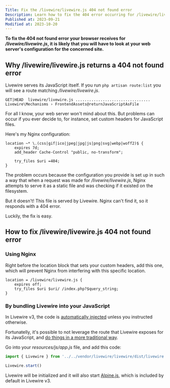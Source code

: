 ```yaml
---
Title: Fix the /livewire/livewire.js 404 not found error
Description: Learn how to fix the 404 error occurring for /livewire/livewire.js.
Published at: 2023-09-21
Modified at: 2023-10-20
---
```


**To fix the 404 not found error your browser receives for */livewire/livewire.js*, it is likely that you will have to look at your web server's configuration for the concerned site.**

## Why /livewire/livewire.js returns a 404 not found error

Livewire serves its JavaScript itself. If you run `php artisan route:list` you will see a route matching */livewire/livewire.js*.

```
GET|HEAD  livewire/livewire.js ................................. Livewire\Mechanisms › FrontendAssets@returnJavaScriptAsFile
```

For all I know, your web server won't mind about this. But problems can occur if you ever decide to, for instance, set custom headers for JavaScript files.

Here's my Nginx configuration:

```
location ~* \.(css|gif|ico|jpeg|jpg|js|png|svg|webp|woff2)$ {
    expires 7d;
    add_header Cache-Control "public, no-transform";

    try_files $uri =404;
}
```

The problem occurs because the configuration you provide is set up in such a way that when a request was made for */livewire/livewire.js*, Nginx attempts to serve it as a static file and was checking if it existed on the filesystem.

But it doesn't! This file is served by Livewire. Nginx can't find it, so it responds with a 404 error.

Luckily, the fix is easy.

## How to fix /livewire/livewire.js 404 not found error

### Using Nginx

Right before the location block that sets your custom headers, add this one, which will prevent Nginx from interfering with this specific location. 

```
location = /livewire/livewire.js {
    expires off;
    try_files $uri $uri/ /index.php?$query_string;
}
```

### By bundling Livewire into your JavaScript

In Livewire v3, the code is [automatically injected](https://livewire.laravel.com/docs/installation#manually-including-livewires-frontend-assets) unless you instructed otherwise.

Fortunatelly, it's possible to not leverage the route that Livewire exposes for its JavaScript, and [do things in a more traditional way](https://livewire.laravel.com/docs/installation#manually-bundling-livewire-and-alpine).

Go into your *resources/js/app.js* file, and add this code:

```js
import { Livewire } from '../../vendor/livewire/livewire/dist/livewire.esm'

Livewire.start()
```

Livewire will be initialized and it will also start [Alpine.js](/alpine-js), which is included by default in Livewire v3.
